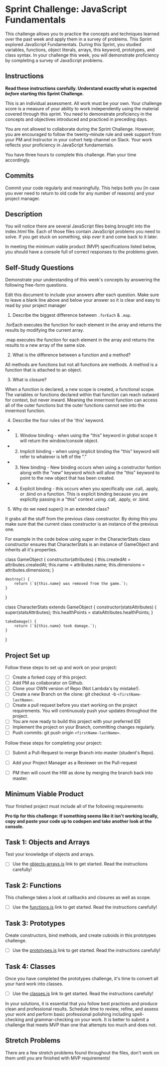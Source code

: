 # Sprint Challenge: JavaScript Fundamentals

This challenge allows you to practice the concepts and techniques learned over the past week and apply them in a survey of problems. This Sprint explored JavaScript Fundamentals. During this Sprint, you studied variables, functions, object literals, arrays, this keyword, prototypes, and class syntax. In your challenge this week, you will demonstrate proficiency by completing a survey of JavaScript problems.

## Instructions

**Read these instructions carefully. Understand exactly what is expected _before_ starting this Sprint Challenge.**

This is an individual assessment. All work must be your own. Your challenge score is a measure of your ability to work independently using the material covered through this sprint. You need to demonstrate proficiency in the concepts and objectives introduced and practiced in preceding days.

You are not allowed to collaborate during the Sprint Challenge. However, you are encouraged to follow the twenty-minute rule and seek support from your PM and Instructor in your cohort help channel on Slack. Your work reflects your proficiency in JavaScript fundamentals.

You have three hours to complete this challenge. Plan your time accordingly.

## Commits

Commit your code regularly and meaningfully. This helps both you (in case you ever need to return to old code for any number of reasons) and your project manager.

## Description

You will notice there are several JavaScript files being brought into the index.html file.  Each of those files contain JavaScript problems you need to solve.  If you get stuck on something, skip over it and come back to it later.

In meeting the minimum viable product (MVP) specifications listed below, you should have a console full of correct responses to the problems given.

## Self-Study Questions

Demonstrate your understanding of this week's concepts by answering the following free-form questions.

Edit this document to include your answers after each question. Make sure to leave a blank line above and below your answer so it is clear and easy to read by your project manager

1. Describe the biggest difference between `.forEach` & `.map`.

.forEach executes the function for each element in the array and returns the results by modifying the current array.

.map executes the function for each element in the array and returns the results to a new array of the same size.

2. What is the difference between a function and a method?

All methods are functions but not all functions are methods. A method is a function that is attached to an object.

3. What is closure?

When a function is declared, a new scope is created, a functional scope.
The variables or functions declared within that function can reach outward for context, but never inward. Meaning the innermost function can access all of the outer functions but the outer functions cannot see into the innermost function.

4. Describe the four rules of the 'this' keyword.

* 1. Window binding - when using the "this" keyword in global 
     scope it will return the window/console object.
 
     
* 2. Implicit binding - when using implicit binding the "this" 
     keyword will refer to whatever is left of the "."
 

* 3. New binding - New binding occurs when using a constructor 
     funtion along with the "new" keyword which will allow the 
     "this" keyword to point to the new object that has been created.


* 4. Explicit binding - this occurs when you specifically use .call, 
     .apply, or .bind on a function. This is explicit binding because 
     you are explicitly passing in a "this" context using .call, .apply, or .bind. 

5. Why do we need super() in an extended class?


It grabs all the stuff from the previous class constructor. By doing this you make sure that the current class constructor is an instance of the previous one.

For example in the code below using super in the CharacterStats class constructor ensures that CharacterStats is an instance of GameObject and inherits all it's properties.

class GameObject {
    constructor(attributes) {
        this.createdAt = attributes.createdAt;
        this.name = attributes.name;
        this.dimensions = attributes.dimensions;
    }

    destroy() {
        return (`${this.name} was removed from the game.`);
    }
}


class CharacterStats extends GameObject {
    constructor(statsAttributes) {
        super(statsAttributes);
        this.healthPoints = statsAttributes.healthPoints;
    }

    takeDamage() {
        return (`${this.name} took damage.`);
    }
}





## Project Set up

Follow these steps to set up and work on your project:

- [ ] Create a forked copy of this project.
- [ ] Add PM as collaborator on Github.
- [ ] Clone your OWN version of Repo (Not Lambda's by mistake!).
- [ ] Create a new Branch on the clone: git checkout -b `<firstName-lastName>`.
- [ ] Create a pull request before you start working on the project requirements.  You will continuously push your updates throughout the project.
- [ ] You are now ready to build this project with your preferred IDE
- [ ] Implement the project on your Branch, committing changes regularly.
- [ ] Push commits: git push origin `<firstName-lastName>`.

Follow these steps for completing your project:

- [ ] Submit a Pull-Request to merge <firstName-lastName> Branch into master (student's  Repo).
- [ ] Add your Project Manager as a Reviewer on the Pull-request
- [ ] PM then will count the HW as done by  merging the branch back into master.


## Minimum Viable Product

Your finished project must include all of the following requirements:

**Pro tip for this challenge: If something seems like it isn't working locally, copy and paste your code up to codepen and take another look at the console.**

## Task 1: Objects and Arrays
Test your knowledge of objects and arrays. 
* [ ] Use the [objects-arrays.js](challenges/objects-arrays.js) link to get started.  Read the instructions carefully!

## Task 2: Functions
This challenge takes a look at callbacks and closures as well as scope. 
* [ ] Use the [functions.js](challenges/functions.js) link to get started. Read the instructions carefully!

## Task 3: Prototypes
Create constructors, bind methods, and create cuboids in this prototypes challenge.
* [ ] Use the [prototypes.js](challenges/prototypes.js) link to get started. Read the instructions carefully!

## Task 4: Classes
Once you have completed the prototypes challenge, it's time to convert all your hard work into classes.
* [ ] Use the [classes.js](challenges/classes.js) link to get started. Read the instructions carefully!

In your solutions, it is essential that you follow best practices and produce clean and professional results. Schedule time to review, refine, and assess your work and perform basic professional polishing including spell-checking and grammar-checking on your work. It is better to submit a challenge that meets MVP than one that attempts too much and does not.

## Stretch Problems

There are a few stretch problems found throughout the files, don't work on them until you are finished with MVP requirements!
